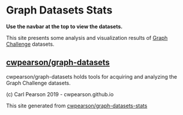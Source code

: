 # Graph Datasets Stats

**Use the navbar at the top to view the datasets.**

This site presents some analysis and visualization results of [Graph Challenge](https://graphchallenge.mit.edu) datasets.

## [cwpearson/graph-datasets](https://github.com/cwpearson/graph-datasets)

cwpearson/graph-datasets holds tools for acquiring and analyzing the Graph Challenge datasets.


(c) Carl Pearson 2019 - cwpearson.github.io

This site generated from [cwpearson/graph-datasets-stats](https://github.com/cwpearson/graph-datasets-stats)

